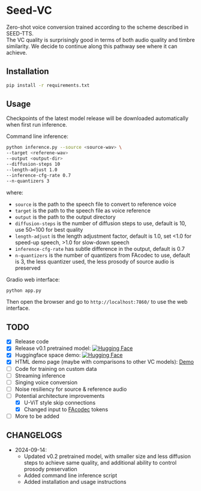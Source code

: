 # Seed-VC
Zero-shot voice conversion trained according to the scheme described in SEED-TTS.  
The VC quality is surprisingly good in terms of both audio quality and timbre similarity. We decide to continue along this pathway see where it can achieve.  

## Installation
```bash
pip install -r requirements.txt
```

## Usage
Checkpoints of the latest model release will be downloaded automatically when first run inference.  

Command line inference:
```bash
python inference.py --source <source-wav> \
--target <referene-wav>
--output <output-dir>
--diffusion-steps 10
--length-adjust 1.0
--inference-cfg-rate 0.7
--n-quantizers 3
```
where:
- `source` is the path to the speech file to convert to reference voice
- `target` is the path to the speech file as voice reference
- `output` is the path to the output directory
- `diffusion-steps` is the number of diffusion steps to use, default is 10, use 50~100 for best quality
- `length-adjust` is the length adjustment factor, default is 1.0, set <1.0 for speed-up speech, >1.0 for slow-down speech
- `inference-cfg-rate` has subtle difference in the output, default is 0.7
- `n-quantizers` is the number of quantizers from FAcodec to use, default is 3, the less quantizer used, the less prosody of source audio is preserved  

Gradio web interface:
```bash
python app.py
```
Then open the browser and go to `http://localhost:7860/` to use the web interface.
## TODO
- [x] Release code
- [x] Release v0.1 pretrained model: [![Hugging Face](https://img.shields.io/badge/🤗%20Hugging%20Face-SeedVC-blue)](https://huggingface.co/Plachta/Seed-VC)
- [x] Huggingface space demo: [![Hugging Face](https://img.shields.io/badge/🤗%20Hugging%20Face-Space-blue)](https://huggingface.co/spaces/Plachta/Seed-VC)
- [x] HTML demo page (maybe with comparisons to other VC models): [Demo](https://plachtaa.github.io/seed-vc/)
- [ ] Code for training on custom data
- [ ] Streaming inference
- [ ] Singing voice conversion
- [ ] Noise resiliency for source & reference audio
- [ ] Potential architecture improvements
    - [x] U-ViT style skip connections
    - [x] Changed input to [FAcodec](https://github.com/Plachtaa/FAcodec) tokens
- [ ] More to be added

## CHANGELOGS
- 2024-09-14:
    - Updated v0.2 pretrained model, with smaller size and less diffusion steps to achieve same quality, and additional ability to control prosody preservation
    - Added command line inference script
    - Added installation and usage instructions